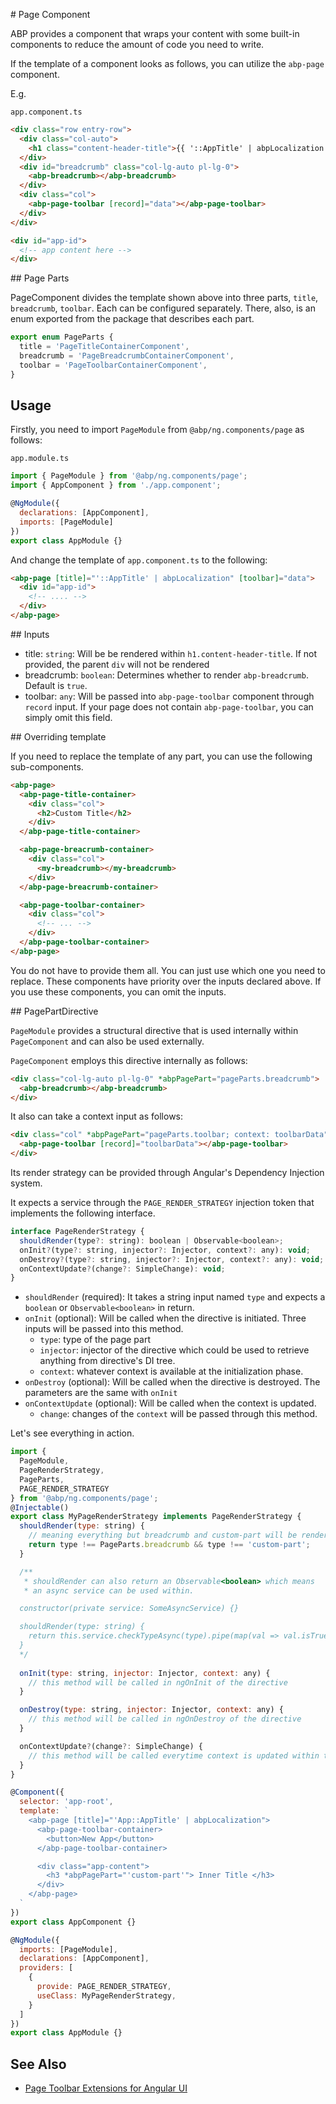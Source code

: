 # Page Component

ABP provides a component that wraps your content with some built-in components to reduce the amount of code you need to write.

If the template of a component looks as follows, you can utilize the `abp-page` component.

E.g. 

`app.component.ts`

```html
<div class="row entry-row">
  <div class="col-auto">
    <h1 class="content-header-title">{{ '::AppTitle' | abpLocalization }}</h1>
  </div>
  <div id="breadcrumb" class="col-lg-auto pl-lg-0">
    <abp-breadcrumb></abp-breadcrumb>
  </div>
  <div class="col">
    <abp-page-toolbar [record]="data"></abp-page-toolbar>
  </div>
</div>

<div id="app-id">
  <!-- app content here -->
</div>
```

## Page Parts

PageComponent divides the template shown above into three parts, `title`, `breadcrumb`, `toolbar`. Each can be configured separately. There, also, is an enum exported from the package that describes each part.

```javascript
export enum PageParts {
  title = 'PageTitleContainerComponent',
  breadcrumb = 'PageBreadcrumbContainerComponent',
  toolbar = 'PageToolbarContainerComponent',
}
```

## Usage

Firstly, you need to import `PageModule` from `@abp/ng.components/page` as follows:

`app.module.ts`

```javascript
import { PageModule } from '@abp/ng.components/page';
import { AppComponent } from './app.component';

@NgModule({
  declarations: [AppComponent],
  imports: [PageModule]
})
export class AppModule {}
```

And change the template of `app.component.ts` to the following:

```html
<abp-page [title]="'::AppTitle' | abpLocalization" [toolbar]="data">
  <div id="app-id">
    <!-- .... -->
  </div>
</abp-page>
```

## Inputs

* title: `string`: Will be be rendered within `h1.content-header-title`. If not provided, the parent `div` will not be rendered
* breadcrumb: `boolean`: Determines whether to render `abp-breadcrumb`. Default is `true`.
* toolbar: `any`: Will be passed into `abp-page-toolbar` component through `record` input. If your page does not contain `abp-page-toolbar`, you can simply omit this field.

## Overriding template

If you need to replace the template of any part, you can use the following sub-components. 

```html
<abp-page>
  <abp-page-title-container>
    <div class="col">
      <h2>Custom Title</h2>
    </div>
  </abp-page-title-container>

  <abp-page-breacrumb-container>
    <div class="col">
      <my-breadcrumb></my-breadcrumb>
    </div>
  </abp-page-breacrumb-container>

  <abp-page-toolbar-container>
    <div class="col">
      <!-- ... -->
    </div>
  </abp-page-toolbar-container>
</abp-page>
```

You do not have to provide them all. You can just use which one you need to replace. These components have priority over the inputs declared above. If you use these components, you can omit the inputs.

## PagePartDirective

`PageModule` provides a structural directive that is used internally within `PageComponent` and can also be used externally.

`PageComponent` employs this directive internally as follows: 

```html
<div class="col-lg-auto pl-lg-0" *abpPagePart="pageParts.breadcrumb">
  <abp-breadcrumb></abp-breadcrumb>
</div>
```

It also can take a context input as follows: 

```html
<div class="col" *abpPagePart="pageParts.toolbar; context: toolbarData">
  <abp-page-toolbar [record]="toolbarData"></abp-page-toolbar>
</div>
```

Its render strategy can be provided through Angular's Dependency Injection system. 

It expects a service through the `PAGE_RENDER_STRATEGY` injection token that implements the following interface.

```javascript
interface PageRenderStrategy {
  shouldRender(type?: string): boolean | Observable<boolean>;
  onInit?(type?: string, injector?: Injector, context?: any): void;
  onDestroy?(type?: string, injector?: Injector, context?: any): void;
  onContextUpdate?(change?: SimpleChange): void;
}
```

* `shouldRender` (required): It takes a string input named `type` and expects a `boolean` or `Observable<boolean>` in return. 
* `onInit` (optional): Will be called when the directive is initiated. Three inputs will be passed into this method. 
  * `type`: type of the page part
  * `injector`: injector of the directive which could be used to retrieve anything from directive's DI tree.
  * `context`: whatever context is available at the initialization phase. 
* `onDestroy` (optional): Will be called when the directive is destroyed. The parameters are the same with `onInit`
* `onContextUpdate` (optional): Will be called when the context is updated. 
  * `change`: changes of the `context` will be passed through this method. 

Let's see everything in action.

```javascript
import { 
  PageModule,
  PageRenderStrategy, 
  PageParts,
  PAGE_RENDER_STRATEGY
} from '@abp/ng.components/page';
@Injectable()
export class MyPageRenderStrategy implements PageRenderStrategy {
  shouldRender(type: string) {
    // meaning everything but breadcrumb and custom-part will be rendered
    return type !== PageParts.breadcrumb && type !== 'custom-part';
  }

  /**
   * shouldRender can also return an Observable<boolean> which means
   * an async service can be used within.

  constructor(private service: SomeAsyncService) {}

  shouldRender(type: string) {
    return this.service.checkTypeAsync(type).pipe(map(val => val.isTrue()));
  }
  */
   
  onInit(type: string, injector: Injector, context: any) {
    // this method will be called in ngOnInit of the directive
  }

  onDestroy(type: string, injector: Injector, context: any) {
    // this method will be called in ngOnDestroy of the directive
  }

  onContextUpdate?(change?: SimpleChange) {
    // this method will be called everytime context is updated within the directive
  }
}

@Component({
  selector: 'app-root',
  template: `
    <abp-page [title]="'App::AppTitle' | abpLocalization">
      <abp-page-toolbar-container>
        <button>New App</button>
      </abp-page-toolbar-container>

      <div class="app-content">
        <h3 *abpPagePart="'custom-part'"> Inner Title </h3>
      </div>
    </abp-page>
  `
})
export class AppComponent {}

@NgModule({
  imports: [PageModule],
  declarations: [AppComponent],
  providers: [
    {
      provide: PAGE_RENDER_STRATEGY,
      useClass: MyPageRenderStrategy,
    }
  ]
})
export class AppModule {}
```

## See Also

- [Page Toolbar Extensions for Angular UI](./Page-Page-Toolbar-Extensions.md)
